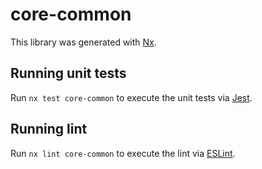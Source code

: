 # core-common

This library was generated with [Nx](https://nx.dev).

## Running unit tests

Run `nx test core-common` to execute the unit tests via [Jest](https://jestjs.io).

## Running lint

Run `nx lint core-common` to execute the lint via [ESLint](https://eslint.org/).
